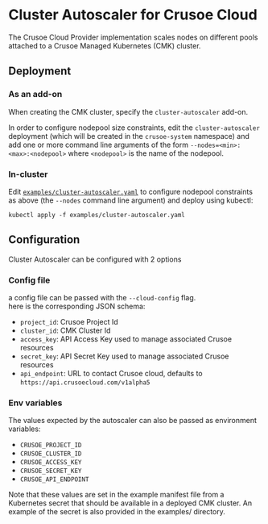 # Cluster Autoscaler for Crusoe Cloud

The Crusoe Cloud Provider implementation scales nodes on different pools
attached to a Crusoe Managed Kubernetes (CMK) cluster.

## Deployment

### As an add-on

When creating the CMK cluster, specify the `cluster-autoscaler` add-on.

In order to configure nodepool size constraints, edit the `cluster-autoscaler` deployment
(which will be created in the `crusoe-system` namespace) and add one or more command line
arguments of the form `--nodes=<min>:<max>:<nodepool>` where `<nodepool>` is the name of
the nodepool.

### In-cluster

Edit [`examples/cluster-autoscaler.yaml`](./examples/cluster-autoscaler.yaml) to configure
nodepool constraints as above (the `--nodes` command line argument) and deploy using kubectl:

```console
kubectl apply -f examples/cluster-autoscaler.yaml
```

## Configuration

Cluster Autoscaler can be configured with 2 options
### Config file
a config file can be passed with the `--cloud-config` flag.  
here is the corresponding JSON schema:
* `project_id`: Crusoe Project Id
* `cluster_id`: CMK Cluster Id
* `access_key`: API Access Key used to manage associated Crusoe resources
* `secret_key`: API Secret Key used to manage associated Crusoe resources
* `api_endpoint`: URL to contact Crusoe cloud, defaults to `https://api.crusoecloud.com/v1alpha5`

### Env variables

The values expected by the autoscaler can also be passed as environment variables:

- `CRUSOE_PROJECT_ID`
- `CRUSOE_CLUSTER_ID`
- `CRUSOE_ACCESS_KEY`
- `CRUSOE_SECRET_KEY`
- `CRUSOE_API_ENDPOINT`

Note that these values are set in the example manifest file from a Kubernetes secret
that should be available in a deployed CMK cluster. An example of the secret is also
provided in the examples/ directory.

